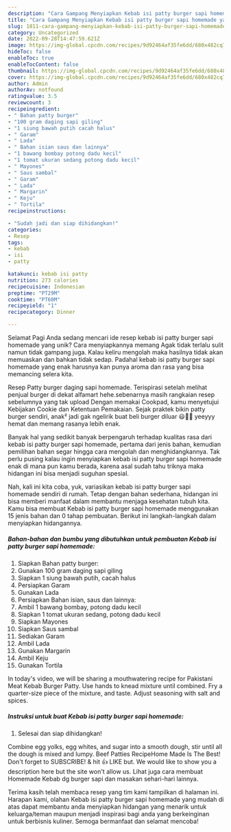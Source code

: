 ```yaml
---
description: "Cara Gampang Menyiapkan Kebab isi patty burger sapi homemade yang Lezat, Sempurna"
title: "Cara Gampang Menyiapkan Kebab isi patty burger sapi homemade yang Lezat, Sempurna"
slug: 1811-cara-gampang-menyiapkan-kebab-isi-patty-burger-sapi-homemade-yang-lezat-sempurna
category: Uncategorized
date: 2022-09-28T14:47:59.621Z
image: https://img-global.cpcdn.com/recipes/9d92464af35fe6dd/680x482cq70/kebab-isi-patty-burger-sapi-homemade-foto-resep-utama.jpg
hideToc: false
enableToc: true
enableTocContent: false
thumbnail: https://img-global.cpcdn.com/recipes/9d92464af35fe6dd/680x482cq70/kebab-isi-patty-burger-sapi-homemade-foto-resep-utama.jpg
cover: https://img-global.cpcdn.com/recipes/9d92464af35fe6dd/680x482cq70/kebab-isi-patty-burger-sapi-homemade-foto-resep-utama.jpg
author: Admin
authorAv: notfound
ratingvalue: 3.5
reviewcount: 3
recipeingredient:
- " Bahan patty burger"
- "100 gram daging sapi giling"
- "1 siung bawah putih cacah halus"
- " Garam"
- " Lada"
- " Bahan isian saus dan lainnya"
- "1 bawang bombay potong dadu kecil"
- "1 tomat ukuran sedang potong dadu kecil"
- " Mayones"
- " Saus sambal"
- " Garam"
- " Lada"
- " Margarin"
- " Keju"
- " Tortila"
recipeinstructions:

- "Sudah jadi dan siap dihidangkan!"
categories:
- Resep
tags:
- kebab
- isi
- patty

katakunci: kebab isi patty 
nutrition: 273 calories
recipecuisine: Indonesian
preptime: "PT29M"
cooktime: "PT60M"
recipeyield: "1"
recipecategory: Dinner

---
```



Selamat Pagi Anda sedang mencari ide resep kebab isi patty burger sapi homemade yang unik? Cara menyiapkannya memang Agak tidak terlalu sulit namun tidak gampang juga. Kalau keliru mengolah maka hasilnya tidak akan memuaskan dan bahkan tidak sedap. Padahal kebab isi patty burger sapi homemade yang enak harusnya kan punya aroma dan rasa yang bisa memancing selera kita.


Resep Patty burger daging sapi homemade. Terispirasi setelah melihat penjual burger di dekat alfamart hehe.sebenarnya masih rangkaian resep sebelumnya yang tak upload Dengan memakai Cookpad, kamu menyetujui Kebijakan Cookie dan Ketentuan Pemakaian. Sejak praktek bikin patty burger sendiri, anak² jadi gak ngelirik buat beli burger diluar 😃👏👏 yeeyyy hemat dan memang rasanya lebih enak.

Banyak hal yang sedikit banyak berpengaruh terhadap kualitas rasa dari kebab isi patty burger sapi homemade, pertama dari jenis bahan, kemudian pemilihan bahan segar hingga cara mengolah dan menghidangkannya. Tak perlu pusing kalau ingin menyiapkan kebab isi patty burger sapi homemade enak di mana pun kamu berada, karena asal sudah tahu triknya maka hidangan ini bisa menjadi suguhan spesial.


Nah, kali ini kita coba, yuk, variasikan kebab isi patty burger sapi homemade sendiri di rumah. Tetap dengan bahan sederhana, hidangan ini bisa memberi manfaat dalam membantu menjaga kesehatan tubuh kita. Kamu bisa membuat Kebab isi patty burger sapi homemade menggunakan 15 jenis bahan dan 0 tahap pembuatan. Berikut ini langkah-langkah dalam menyiapkan hidangannya.

<!--inarticleads1-->

##### Bahan-bahan dan bumbu yang dibutuhkan untuk pembuatan Kebab isi patty burger sapi homemade:

1. Siapkan  Bahan patty burger:
1. Gunakan 100 gram daging sapi giling
1. Siapkan 1 siung bawah putih, cacah halus
1. Persiapkan  Garam
1. Gunakan  Lada
1. Persiapkan  Bahan isian, saus dan lainnya:
1. Ambil 1 bawang bombay, potong dadu kecil
1. Siapkan 1 tomat ukuran sedang, potong dadu kecil
1. Siapkan  Mayones
1. Siapkan  Saus sambal
1. Sediakan  Garam
1. Ambil  Lada
1. Gunakan  Margarin
1. Ambil  Keju
1. Gunakan  Tortila


In today&#39;s video, we will be sharing a mouthwatering recipe for Pakistani Meat Kebab Burger Patty. Use hands to knead mixture until combined. Fry a quarter-size piece of the mixture, and taste. Adjust seasoning with salt and spices. 

<!--inarticleads2-->

##### Instruksi untuk buat Kebab isi patty burger sapi homemade:


1. Selesai dan siap dihidangkan!

Combine egg yolks, egg whites, and sugar into a smooth dough, stir until all the dough is mixed and lumpy. Beef Patties RecipeHome Made Is The Best! Don&#39;t forget to SUBSCRIBE! &amp; hit 👍 LIKE but. We would like to show you a description here but the site won&#39;t allow us. Lihat juga cara membuat Homemade Kebab dg burger sapi dan masakan sehari-hari lainnya. 

Terima kasih telah membaca resep yang tim kami tampilkan di halaman ini. Harapan kami, olahan Kebab isi patty burger sapi homemade yang mudah di atas dapat membantu anda menyiapkan hidangan yang menarik untuk keluarga/teman maupun menjadi inspirasi bagi anda yang berkeinginan untuk berbisnis kuliner. Semoga bermanfaat dan selamat mencoba!
